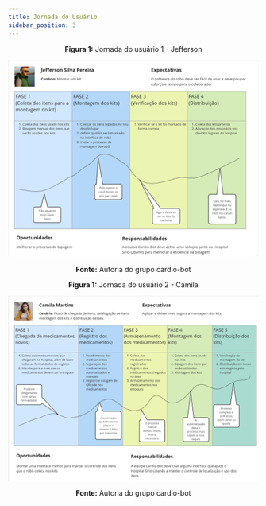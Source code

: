 ```yaml
---
title: Jornada do Usuário
sidebar_position: 3
---
```


<div align="center">

**Figura 1:** Jornada do usuário 1 - Jefferson

![Tabela](../../../static/img/jefferson_user_journey.png)

**Fonte:** Autoria do grupo cardio-bot

</div> 

<div align="center">

**Figura 1:** Jornada do usuário 2 - Camila

![Tabela](../../../static/img/camila_user_journey.png)

**Fonte:** Autoria do grupo cardio-bot

</div> 